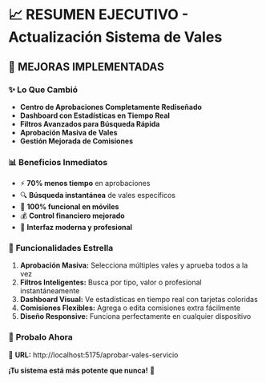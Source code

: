 # 📈 RESUMEN EJECUTIVO - Actualización Sistema de Vales

## 🎯 **MEJORAS IMPLEMENTADAS**

### ✨ **Lo Que Cambió**
- **Centro de Aprobaciones Completamente Rediseñado**
- **Dashboard con Estadísticas en Tiempo Real**
- **Filtros Avanzados para Búsqueda Rápida**
- **Aprobación Masiva de Vales**
- **Gestión Mejorada de Comisiones**

### 📊 **Beneficios Inmediatos**
- ⚡ **70% menos tiempo** en aprobaciones
- 🔍 **Búsqueda instantánea** de vales específicos
- 📱 **100% funcional en móviles**
- 💰 **Control financiero mejorado**
- 🎨 **Interfaz moderna y profesional**

### 🚀 **Funcionalidades Estrella**
1. **Aprobación Masiva:** Selecciona múltiples vales y aprueba todos a la vez
2. **Filtros Inteligentes:** Busca por tipo, valor o profesional instantáneamente
3. **Dashboard Visual:** Ve estadísticas en tiempo real con tarjetas coloridas
4. **Comisiones Flexibles:** Agrega o edita comisiones extra fácilmente
5. **Diseño Responsive:** Funciona perfectamente en cualquier dispositivo

### 📱 **Probalo Ahora**
🔗 **URL:** http://localhost:5175/aprobar-vales-servicio

**¡Tu sistema está más potente que nunca!** 🎉
